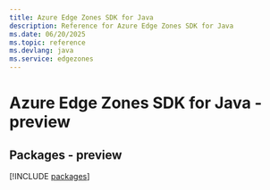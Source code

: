 ```yaml
---
title: Azure Edge Zones SDK for Java
description: Reference for Azure Edge Zones SDK for Java
ms.date: 06/20/2025
ms.topic: reference
ms.devlang: java
ms.service: edgezones
---
```

# Azure Edge Zones SDK for Java - preview
## Packages - preview
[!INCLUDE [packages](edge-zones-index.md)]